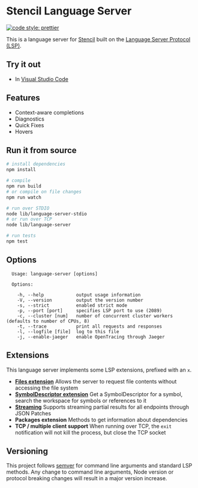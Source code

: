 # Stencil Language Server

[![code style: prettier](https://img.shields.io/badge/code_style-prettier-ff69b4.svg)](https://github.com/prettier/prettier)

This is a language server for [Stencil](https://github.com/ionic-team/stencil) built on the [Language Server Protocol (LSP)](https://github.com/Microsoft/language-server-protocol/blob/master/protocol.md).


## Try it out

 - In [Visual Studio Code](https://github.com/natemoo-re/vscode-stencil-tools) 

## Features
 - Context-aware completions
 - Diagnostics
 - Quick Fixes
 - Hovers

## Run it from source

```bash
# install dependencies
npm install

# compile
npm run build
# or compile on file changes
npm run watch

# run over STDIO
node lib/language-server-stdio
# or run over TCP
node lib/language-server

# run tests
npm test
```

## Options

```
  Usage: language-server [options]

  Options:

    -h, --help            output usage information
    -V, --version         output the version number
    -s, --strict          enabled strict mode
    -p, --port [port]     specifies LSP port to use (2089)
    -c, --cluster [num]   number of concurrent cluster workers (defaults to number of CPUs, 8)
    -t, --trace           print all requests and responses
    -l, --logfile [file]  log to this file
    -j, --enable-jaeger   enable OpenTracing through Jaeger
```

## Extensions

This language server implements some LSP extensions, prefixed with an `x`.

- **[Files extension](https://github.com/sourcegraph/language-server-protocol/blob/master/extension-files.md)**
  Allows the server to request file contents without accessing the file system
- **[SymbolDescriptor extension](https://github.com/sourcegraph/language-server-protocol/blob/master/extension-workspace-references.md)**
  Get a SymbolDescriptor for a symbol, search the workspace for symbols or references to it
- **[Streaming](https://github.com/sourcegraph/language-server-protocol/blob/streaming/protocol.md#partialResult)**
  Supports streaming partial results for all endpoints through JSON Patches
- **Packages extension**
  Methods to get information about dependencies
- **TCP / multiple client support**
  When running over TCP, the `exit` notification will not kill the process, but close the TCP socket

## Versioning

This project follows [semver](http://semver.org/) for command line arguments and standard LSP methods.
Any change to command line arguments, Node version or protocol breaking changes will result in a major version increase.

